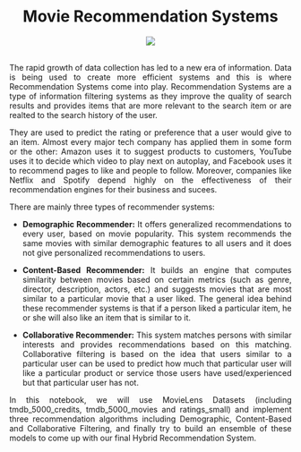 <div align="center">
  
# Movie Recommendation Systems 
</div>

<div align="center">
<img src="https://user-images.githubusercontent.com/69224996/96219766-614fb480-0f3c-11eb-8aed-4a7b4c882f12.png" >
</div>

<br /> 

<div align="justify">
  
The rapid growth of data collection has led to a new era of information. Data is being used to create more efficient systems and this is where Recommendation Systems come into play. Recommendation Systems are a type of information filtering systems as they improve the quality of search results and provides items that are more relevant to the search item or are realted to the search history of the user.

They are used to predict the rating or preference that a user would give to an item. Almost every major tech company has applied them in some form or the other: Amazon uses it to suggest products to customers, YouTube uses it to decide which video to play next on autoplay, and Facebook uses it to recommend pages to like and people to follow. Moreover, companies like Netflix and Spotify depend highly on the effectiveness of their recommendation engines for their business and sucees.

There are mainly three types of recommender systems:

 - **Demographic Recommender:**
It offers generalized recommendations to every user, based on movie popularity. This system recommends the same movies with similar demographic features to all users and it does not give personalized recommendations to users.

- **Content-Based Recommender:**
It builds an engine that computes similarity between movies based on certain metrics (such as genre, director, description, actors, etc.) and suggests movies that are most similar to a particular movie that a user liked. The general idea behind these recommender systems is that if a person liked a particular item, he or she will also like an item that is similar to it. 

- **Collaborative Recommender:**
This system matches persons with similar interests and provides recommendations based on this matching. Collaborative filtering is based on the idea that users similar to a particular user can be used to predict how much that particular user will like a particular product or service those users have used/experienced but that particular user has not.

In this notebook, we will use MovieLens Datasets (including tmdb_5000_credits, tmdb_5000_movies and ratings_small) and implement three recommendation algorithms including Demographic, Content-Based and Collaborative Filtering, and finally try to build an ensemble of these models to come up with our final Hybrid Recommendation System.


</div>
